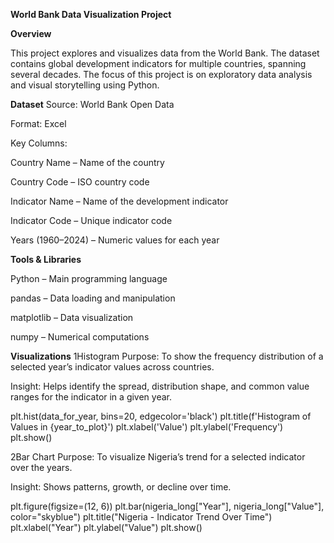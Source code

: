 **World Bank Data Visualization Project**

**Overview**

This project explores and visualizes data from the World Bank.
The dataset contains global development indicators for multiple countries, spanning several decades.
The focus of this project is on exploratory data analysis and visual storytelling using Python.

**Dataset**
Source: World Bank Open Data

Format: Excel

Key Columns:

Country Name – Name of the country

Country Code – ISO country code

Indicator Name – Name of the development indicator

Indicator Code – Unique indicator code

Years (1960–2024) – Numeric values for each year


**Tools & Libraries**

Python – Main programming language

pandas – Data loading and manipulation

matplotlib – Data visualization

numpy – Numerical computations

**Visualizations**
1️Histogram
Purpose: To show the frequency distribution of a selected year’s indicator values across countries.

Insight: Helps identify the spread, distribution shape, and common value ranges for the indicator in a given year.

plt.hist(data_for_year, bins=20, edgecolor='black')
plt.title(f'Histogram of Values in {year_to_plot}')
plt.xlabel('Value')
plt.ylabel('Frequency')
plt.show()

2️Bar Chart
Purpose: To visualize Nigeria’s trend for a selected indicator over the years.

Insight: Shows patterns, growth, or decline over time.

plt.figure(figsize=(12, 6))
plt.bar(nigeria_long["Year"], nigeria_long["Value"], color="skyblue")
plt.title("Nigeria - Indicator Trend Over Time")
plt.xlabel("Year")
plt.ylabel("Value")
plt.show()
